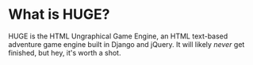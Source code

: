 # What is HUGE?

HUGE is the HTML Ungraphical Game Engine, an HTML text-based adventure game engine built in Django and jQuery. It will likely _never_ get finished, but hey, it's worth a shot.